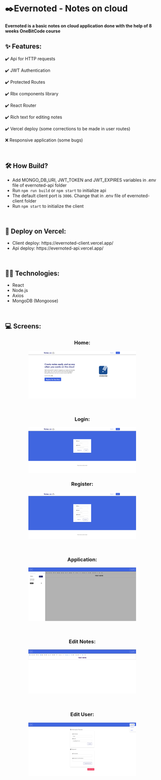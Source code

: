 <h1>✒️Evernoted - Notes on cloud</h1>

<h4>Evernoted is a basic notes on cloud application done with the help of 8 weeks OneBitCode course</h4>

<h2>✨ Features:</h2>
<p> ✔️ Api for HTTP requests </p>
<p> ✔️ JWT Authentication </p>
<p> ✔️ Protected Routes </p>  
<p> ✔️ Rbx components library
<p> ✔️ React Router </p>
<p> ✔️ Rich text for editing notes </p>
<p> ✔️ Vercel deploy (some corrections to be made in user routes) 
<p> ❌ Responsive application (some bugs)</p>

<br>

<h2>🛠️ How Build?</h2>
<ul>
  <li>Add MONGO_DB_URI, JWT_TOKEN and JWT_EXPIRES variables in .env file of evernoted-api folder</li>
  <li>Run <code>npm run build</code> or <code>npm start</code> to initialize api </li>
  <li>The default client port is <code>3006</code>. Change that in .env file of evernoted-client folder</li>
  <li>Run <code>npm start</code> to initialize the client </li>
</ul>

<br>

<h2>🚀 Deploy on Vercel:</h2>
<ul>
  <li>Client deploy: https://evernoted-client.vercel.app/</li>
  <li>Api deploy: https://evernoted-api.vercel.app/ </li>
</ul>

<br>

<h2>👨‍💻 Technologies:</h2>
<ul>
  <li> React </li>
  <li> Node.js </li>
  <li> Axios </li>
  <li> MongoDB (Mongoose) </li>
</ul>

<br>

<h2>💻 Screens:</h2>
<div>
  <h3 align="center">Home:</h3>
  <p align="center">
    <img src="screens_image/Home.png" width="70%" height="70%">
  </p>
</div>

<br>

<div>
  <h3 align="center">Login:</h3>
  <p align="center">
    <img src="screens_image/Login.png" width="70%" height="70%">
  </p>
</div>

<div>
  <h3 align="center">Register:</h3>
  <p align="center">
    <img src="screens_image/Register.png" width="70%" height="70%">
  </p>
</div>

<br>

<div>
  <h3 align="center">Application:</h3>
  <p align="center">
    <img src="screens_image/Notes.png" width="70%" height="70%">
  </p>
</div>

<br>

<div>
  <h3 align="center">Edit Notes:</h3>
  <p align="center">
    <img src="screens_image/Rich Text.png" width="70%" height="70%">
  </p>
</div>

<br>

<div>
  <h3 align="center">Edit User:</h3>
  <p align="center">
    <img src="screens_image/Edit Info.png" width="70%" height="70%">
  </p>
</div>
